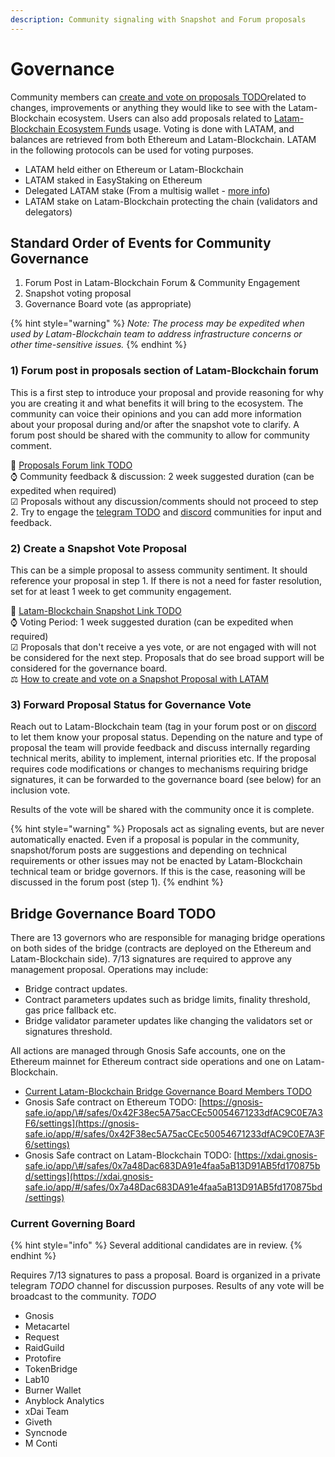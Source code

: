 ```yaml
---
description: Community signaling with Snapshot and Forum proposals
---
```


# Governance

Community members can [create and vote on proposals TODO](https://forum.poa.network/c/xdai-chain/xdai-proposals/43)related to changes, improvements or anything they would like to see with the Latam-Blockchain ecosystem. Users can also add proposals related to [Latam-Blockchain Ecosystem Funds](../../about-xdai/roadmap/ecosystem-fund-roadmap.md) usage.  Voting is done with LATAM, and  balances are retrieved from both Ethereum and Latam-Blockchain. LATAM in the following protocols can be used for voting purposes.

* LATAM held either on Ethereum or Latam-Blockchain
* LATAM staked in EasyStaking on Ethereum
* Delegated LATAM stake \(From a multisig wallet - [more info](latam-weighted-voting/delegate-latam-voting-weight-with-gnosis-safe.md)\)
* LATAM stake on Latam-Blockchain protecting the chain \(validators and delegators\)

## **Standard Order of Events for Community Governance**

1. Forum Post in Latam-Blockchain Forum & Community Engagement
2. Snapshot voting proposal
3. Governance Board vote \(as appropriate\)

{% hint style="warning" %}
_Note: The process may be expedited when used by Latam-Blockchain team to address infrastructure concerns or other time-sensitive issues._
{% endhint %}

### 1\) Forum post in proposals section of Latam-Blockchain forum

This is a first step to introduce your proposal and provide reasoning for why you are creating it and what benefits it will bring to the ecosystem. The community can voice their opinions and you can add more information about your proposal during and/or after the snapshot vote to clarify. A forum post should be shared with the community to allow for community comment.  
  
🔗 [Proposals Forum link TODO](https://forum.poa.network/c/xdai-chain/xdai-proposals/43)  
⌚ Community feedback & discussion: 2 week suggested duration \(can be expedited when required\)  
☑ Proposals without any discussion/comments should not proceed to step 2. Try to engage the [telegram TODO](https://t.me/xdaistable) and [discord](https://discord.gg/yJDX4uVzSs) communities for input and feedback.  


### 2\) Create a Snapshot Vote Proposal

This can be a simple proposal to assess community sentiment. It should reference your proposal in step 1. If there is not a need for faster resolution, set for at least 1 week to get community engagement.  
  
🔗 [Latam-Blockchain Snapshot Link TODO](https://snapshot.org/#/xdaistake.eth)  
⌚ Voting Period: 1 week suggested duration \(can be expedited when required\)  
☑ Proposals that don't receive a yes vote, or are not engaged with will not be considered for the next step. Proposals that do see broad support will be considered for the governance board.  
 ⚖ [How to create and vote on a Snapshot Proposal with LATAM](latam-weighted-voting/)

### 3\) Forward Proposal Status for Governance Vote 

Reach out to Latam-Blockchain team \(tag in your forum post or on [discord](https://discord.gg/yJDX4uVzSs) to let them know your proposal status. Depending on the nature and type of proposal the team will provide feedback and discuss internally regarding technical merits, ability to implement, internal priorities etc. If the proposal requires code modifications or changes to mechanisms requiring bridge signatures, it can be forwarded to the governance board \(see below\) for an inclusion vote.   
  
Results of the vote will be shared with the community once it is complete.

{% hint style="warning" %}
Proposals act as signaling events, but are never automatically enacted. Even if a proposal is popular in the community, snapshot/forum posts are suggestions and depending on technical requirements or other issues may not be enacted by Latam-Blockchain technical team or bridge governors. If this is the case, reasoning will be discussed in the forum post \(step 1\).
{% endhint %}

## Bridge Governance Board TODO

There are 13 governors who are responsible for managing bridge operations on both sides of the bridge \(contracts are deployed on the Ethereum and Latam-Blockchain side\). 7/13 signatures are required to approve any management proposal. Operations may include:

* Bridge contract updates.
* Contract parameters updates such as bridge limits, finality threshold, gas price fallback etc.
* Bridge validator parameter updates like changing the validators set or signatures threshold.

All actions are managed through Gnosis Safe accounts, one on the Ethereum mainnet for Ethereum contract side operations and one on Latam-Blockchain.

* [Current Latam-Blockchain Bridge Governance Board Members TODO](../../for-validators/for-bridge-validators/)
* Gnosis Safe contract on Ethereum TODO: [https://gnosis-safe.io/app/\#/safes/0x42F38ec5A75acCEc50054671233dfAC9C0E7A3F6/settings](https://gnosis-safe.io/app/#/safes/0x42F38ec5A75acCEc50054671233dfAC9C0E7A3F6/settings)
* Gnosis Safe contract on Latam-Blockchain TODO: [https://xdai.gnosis-safe.io/app/\#/safes/0x7a48Dac683DA91e4faa5aB13D91AB5fd170875bd/settings](https://xdai.gnosis-safe.io/app/#/safes/0x7a48Dac683DA91e4faa5aB13D91AB5fd170875bd/settings)

### Current Governing Board

{% hint style="info" %}
Several additional candidates are in review.
{% endhint %}

Requires 7/13 signatures to pass a proposal. Board is organized in a private telegram _TODO_ channel for discussion purposes. Results of any vote will be broadcast to the community.
_TODO_
* Gnosis
* Metacartel
* Request 
* RaidGuild
* Protofire 
* TokenBridge
* Lab10
* Burner Wallet
* Anyblock Analytics
* xDai Team
* Giveth
* Syncnode
* M Conti

